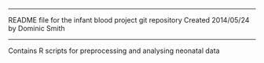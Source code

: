 *********
README file for the infant blood project git repository
Created 2014/05/24 by Dominic Smith
*********


Contains R scripts for preprocessing and analysing neonatal data
